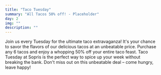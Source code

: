 ```yaml
---
title: "Taco Tuesday"
summary: "All Tacos 50% off! - Placeholder"
day: 2
img: ""
description: ""
---
```

Join us every Tuesday for the ultimate taco extravaganza! It's your chance to savor the flavors of our delicious tacos at an unbeatable price. Purchase any 6 tacos and enjoy a whopping 50% off your entire taco feast. Taco Tuesday at Sopris is the perfect way to spice up your week without breaking the bank. Don't miss out on this unbeatable deal – come hungry, leave happy!